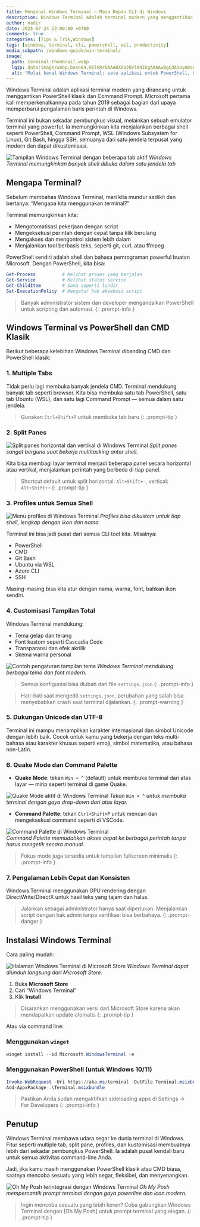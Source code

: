 ```yaml
---
title: Mengenal Windows Terminal — Masa Depan CLI di Windows
description: Windows Terminal adalah terminal modern yang menggantikan CMD dan PowerShell klasik. Pelajari fitur-fitur utamanya dan kenapa ini wajib dicoba oleh pengguna Windows.
author: nadir
date: 2025-07-24 22:00:00 +0700
comments: true
categories: [Tips & Trik,Windows]
tags: [windows, terminal, cli, powershell, wsl, productivity]
media_subpath: /windows-guide/win-terminal/
image:
  path: terminal-thumbnail.webp
  lqip: data:image/webp;base64,UklGRrQAAABXRUJQVlA4IKgAAAAwBgCdASoyABsAP6HC2V86Mq0lLBqsy0A0CWwAvvxOVhw/o+TLbKZB7IW04KGPnGq5S6YqTNgs8Oj+AP68ckjgsjgnwSCsOgfPASiqixN8/Xt86VGtWI6ax    +bFjdG0tbRYeplPLq7p3FPHAZT1dG0ROcweM20PMP1wLZSs0JXwYAyJ1Otnr46vdK5RtI7gPS86/Vc1q0Z6ZagqYGoaHPwuJM3bnB4fgAA=
  alt: "Mulai kenal Windows Terminal: satu aplikasi untuk PowerShell, CMD, WSL, dan lebih banyak lagi."
---
```


Windows Terminal adalah aplikasi terminal modern yang dirancang untuk menggantikan PowerShell klasik dan Command Prompt. Microsoft pertama kali memperkenalkannya pada tahun 2019 sebagai bagian dari upaya memperbarui pengalaman baris perintah di Windows.

Terminal ini bukan sekadar pembungkus visual, melainkan sebuah emulator terminal yang powerful. Ia memungkinkan kita menjalankan berbagai shell seperti PowerShell, Command Prompt, WSL (Windows Subsystem for Linux), Git Bash, hingga SSH, semuanya dari satu jendela terpusat yang modern dan dapat dikustomisasi.

![Tampilan Windows Terminal dengan beberapa tab aktif](windows-terminal-tabs.png)
*Windows Terminal memungkinkan banyak shell dibuka dalam satu jendela tab*

## Mengapa Terminal?

Sebelum membahas Windows Terminal, mari kita mundur sedikit dan bertanya: “Mengapa kita menggunakan terminal?”

Terminal memungkinkan kita:

* Mengotomatisasi pekerjaan dengan script
* Mengeksekusi perintah dengan cepat tanpa klik berulang
* Mengakses dan mengontrol sistem lebih dalam
* Menjalankan tool berbasis teks, seperti git, curl, atau ffmpeg

PowerShell sendiri adalah shell dan bahasa pemrograman powerful buatan Microsoft. Dengan PowerShell, kita bisa:

```powershell
Get-Process          # Melihat proses yang berjalan
Get-Service          # Melihat status service
Get-ChildItem        # Sama seperti ls/dir
Set-ExecutionPolicy  # Mengatur hak eksekusi script
```

> Banyak administrator sistem dan developer mengandalkan PowerShell untuk scripting dan automasi.
{: .prompt-info }

## Windows Terminal vs PowerShell dan CMD Klasik

Berikut beberapa kelebihan Windows Terminal dibanding CMD dan PowerShell klasik:

### 1. **Multiple Tabs**

Tidak perlu lagi membuka banyak jendela CMD. Terminal mendukung banyak tab seperti browser. Kita bisa membuka satu tab PowerShell, satu tab Ubuntu (WSL), dan satu lagi Command Prompt — semua dalam satu jendela.

> Gunakan `Ctrl+Shift+T` untuk membuka tab baru
{: .prompt-tip }

### 2. **Split Panes**

![Split panes horizontal dan vertikal di Windows Terminal](windows-terminal-split-panes.png)
*Split panes sangat berguna saat bekerja multitasking antar shell.*


Kita bisa membagi layar terminal menjadi beberapa panel secara horizontal atau vertikal, menjalankan perintah yang berbeda di tiap panel.

> Shortcut default untuk split horizontal: `Alt+Shift+-`, vertical: `Alt+Shift++`
{: .prompt-tip }

### 3. **Profiles untuk Semua Shell**

![Menu profiles di Windows Terminal](windows-terminal-profiles.png)
*Profiles bisa dikustom untuk tiap shell, lengkap dengan ikon dan nama.*

Terminal ini bisa jadi pusat dari semua CLI tool kita. Misalnya:

* PowerShell
* CMD
* Git Bash
* Ubuntu via WSL
* Azure CLI
* SSH

Masing-masing bisa kita atur dengan nama, warna, font, bahkan ikon sendiri.

### 4. **Customisasi Tampilan Total**

Windows Terminal mendukung:

* Tema gelap dan terang
* Font kustom seperti Cascadia Code
* Transparansi dan efek akrilik
* Skema warna personal

![Contoh pengaturan tampilan tema](windows-terminal-themes.png)
*Windows Terminal mendukung berbagai tema dan font modern.*

> Semua konfigurasi bisa diubah dari file `settings.json`
{: .prompt-info }

> Hati-hati saat mengedit `settings.json`, perubahan yang salah bisa menyebabkan crash saat terminal dijalankan.
{: .prompt-warning }

### 5. **Dukungan Unicode dan UTF-8**

Terminal ini mampu menampilkan karakter internasional dan simbol Unicode dengan lebih baik. Cocok untuk kamu yang bekerja dengan teks multi-bahasa atau karakter khusus seperti emoji, simbol matematika, atau bahasa non-Latin.

### 6. **Quake Mode dan Command Palette**

* **Quake Mode**: tekan `Win + ^` (default) untuk membuka terminal dari atas layar — mirip seperti terminal di game Quake.

![Quake Mode aktif di Windows Terminal](windows-terminal-quake.png)
*Tekan `Win + ^` untuk membuka terminal dengan gaya drop-down dari atas layar.*

* **Command Palette**: tekan `Ctrl+Shift+P` untuk mencari dan mengeksekusi command seperti di VSCode.

![Command Palette di Windows Terminal](windows-terminal-command.png)  
*Command Palette memudahkan akses cepat ke berbagai perintah tanpa harus mengetik secara manual.*

> Fokus mode juga tersedia untuk tampilan fullscreen minimalis
{: .prompt-info }

### 7. **Pengalaman Lebih Cepat dan Konsisten**

Windows Terminal menggunakan GPU rendering dengan DirectWrite/DirectX untuk hasil teks yang tajam dan halus.

> Jalankan sebagai administrator hanya saat diperlukan. Menjalankan script dengan hak admin tanpa verifikasi bisa berbahaya.
{: .prompt-danger }

## Instalasi Windows Terminal

Cara paling mudah:

![Halaman Windows Terminal di Microsoft Store](terminal-store.png)
*Windows Terminal dapat diunduh langsung dari Microsoft Store.*

1. Buka **Microsoft Store**
2. Cari “Windows Terminal”
3. Klik **Install**

> Disarankan menggunakan versi dari Microsoft Store karena akan mendapatkan update otomatis
{: .prompt-tip }

Atau via command line:

### Menggunakan `winget`

```powershell
winget install --id Microsoft.WindowsTerminal -e
```

### Menggunakan PowerShell (untuk Windows 10/11)

```powershell
Invoke-WebRequest -Uri https://aka.ms/terminal -OutFile Terminal.msixbundle
Add-AppxPackage .\Terminal.msixbundle
```

> Pastikan Anda sudah mengaktifkan sideloading apps di Settings → For Developers
{: .prompt-info }

## Penutup

Windows Terminal membawa udara segar ke dunia terminal di Windows. Fitur seperti multiple tab, split pane, profiles, dan kustomisasi membuatnya lebih dari sekadar pembungkus PowerShell. Ia adalah pusat kendali baru untuk semua aktivitas command-line Anda.

Jadi, jika kamu masih menggunakan PowerShell klasik atau CMD biasa, saatnya mencoba sesuatu yang lebih segar, fleksibel, dan menyenangkan.

![Oh My Posh terintegrasi dengan Windows Terminal](power-shell-cstm.png)
*Oh My Posh mempercantik prompt terminal dengan gaya powerline dan icon modern.*

> Ingin mencoba sesuatu yang lebih keren? Coba gabungkan Windows Terminal dengan \[Oh My Posh] untuk prompt terminal yang elegan.
{: .prompt-tip }
